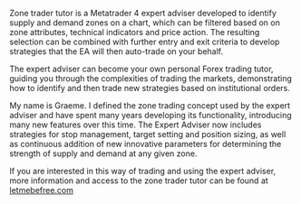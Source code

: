 Zone trader tutor is a Metatrader 4 expert adviser developed to identify supply and demand zones on a chart,  which can be filtered based on on zone attributes, technical indicators and price action. The resulting selection can be combined with further entry and exit criteria to develop strategies that the EA will then auto-trade on your behalf. 

The expert adviser can become your own personal Forex trading tutor, guiding you through the complexities of trading the markets, demonstrating how to identify and then trade new strategies based on institutional orders.

My name is Graeme. I defined the zone trading concept used by the expert adviser and have spent many years developing its functionality, introducing many new features over this time. The Expert Adviser now includes strategies for stop management, target setting and position sizing, as well as continuous addition of new innovative parameters for determining the strength of supply and demand at any given zone.

If you are interested in this way of trading and using the expert adviser, more information and access to the zone trader tutor can be found at [letmebefree.com](/www.letmebefree.com)

